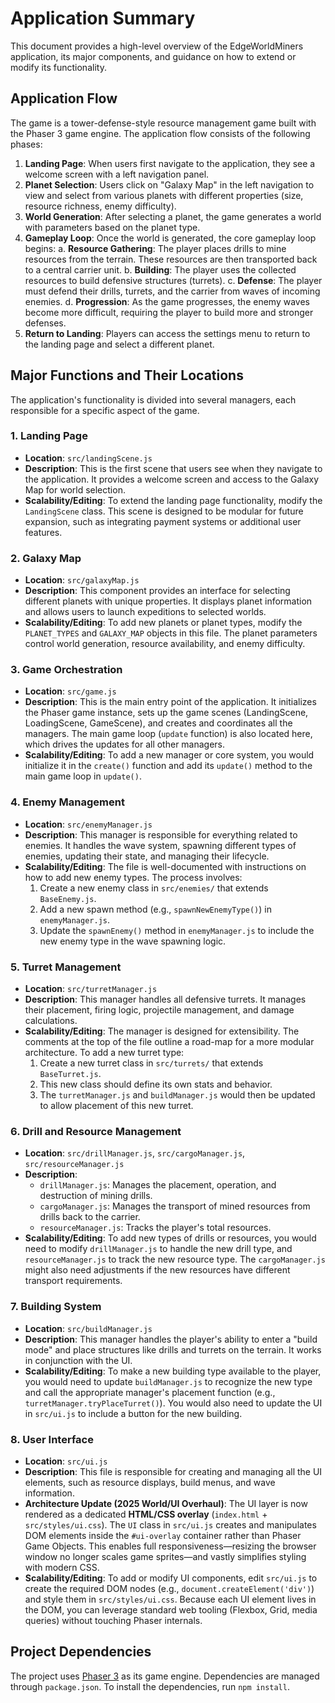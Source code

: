 # Application Summary

This document provides a high-level overview of the EdgeWorldMiners application, its major components, and guidance on how to extend or modify its functionality.

## Application Flow

The game is a tower-defense-style resource management game built with the Phaser 3 game engine. The application flow consists of the following phases:

1.  **Landing Page**: When users first navigate to the application, they see a welcome screen with a left navigation panel.
2.  **Planet Selection**: Users click on "Galaxy Map" in the left navigation to view and select from various planets with different properties (size, resource richness, enemy difficulty).
3.  **World Generation**: After selecting a planet, the game generates a world with parameters based on the planet type.
4.  **Gameplay Loop**: Once the world is generated, the core gameplay loop begins:
    a. **Resource Gathering**: The player places drills to mine resources from the terrain. These resources are then transported back to a central carrier unit.
    b. **Building**: The player uses the collected resources to build defensive structures (turrets).
    c. **Defense**: The player must defend their drills, turrets, and the carrier from waves of incoming enemies.
    d. **Progression**: As the game progresses, the enemy waves become more difficult, requiring the player to build more and stronger defenses.
5.  **Return to Landing**: Players can access the settings menu to return to the landing page and select a different planet.

## Major Functions and Their Locations

The application's functionality is divided into several managers, each responsible for a specific aspect of the game.

### 1. Landing Page

*   **Location**: `src/landingScene.js`
*   **Description**: This is the first scene that users see when they navigate to the application. It provides a welcome screen and access to the Galaxy Map for world selection.
*   **Scalability/Editing**: To extend the landing page functionality, modify the `LandingScene` class. This scene is designed to be modular for future expansion, such as integrating payment systems or additional user features.

### 2. Galaxy Map

*   **Location**: `src/galaxyMap.js`
*   **Description**: This component provides an interface for selecting different planets with unique properties. It displays planet information and allows users to launch expeditions to selected worlds.
*   **Scalability/Editing**: To add new planets or planet types, modify the `PLANET_TYPES` and `GALAXY_MAP` objects in this file. The planet parameters control world generation, resource availability, and enemy difficulty.

### 3. Game Orchestration

*   **Location**: `src/game.js`
*   **Description**: This is the main entry point of the application. It initializes the Phaser game instance, sets up the game scenes (LandingScene, LoadingScene, GameScene), and creates and coordinates all the managers. The main game loop (`update` function) is also located here, which drives the updates for all other managers.
*   **Scalability/Editing**: To add a new manager or core system, you would initialize it in the `create()` function and add its `update()` method to the main game loop in `update()`.

### 4. Enemy Management

*   **Location**: `src/enemyManager.js`
*   **Description**: This manager is responsible for everything related to enemies. It handles the wave system, spawning different types of enemies, updating their state, and managing their lifecycle.
*   **Scalability/Editing**: The file is well-documented with instructions on how to add new enemy types. The process involves:
    1.  Create a new enemy class in `src/enemies/` that extends `BaseEnemy.js`.
    2.  Add a new spawn method (e.g., `spawnNewEnemyType()`) in `enemyManager.js`.
    3.  Update the `spawnEnemy()` method in `enemyManager.js` to include the new enemy type in the wave spawning logic.

### 5. Turret Management

*   **Location**: `src/turretManager.js`
*   **Description**: This manager handles all defensive turrets. It manages their placement, firing logic, projectile management, and damage calculations.
*   **Scalability/Editing**: The manager is designed for extensibility. The comments at the top of the file outline a road-map for a more modular architecture. To add a new turret type:
    1.  Create a new turret class in `src/turrets/` that extends `BaseTurret.js`.
    2.  This new class should define its own stats and behavior.
    3.  The `turretManager.js` and `buildManager.js` would then be updated to allow placement of this new turret.

### 6. Drill and Resource Management

*   **Location**: `src/drillManager.js`, `src/cargoManager.js`, `src/resourceManager.js`
*   **Description**:
    *   `drillManager.js`: Manages the placement, operation, and destruction of mining drills.
    *   `cargoManager.js`: Manages the transport of mined resources from drills back to the carrier.
    *   `resourceManager.js`: Tracks the player's total resources.
*   **Scalability/Editing**: To add new types of drills or resources, you would need to modify `drillManager.js` to handle the new drill type, and `resourceManager.js` to track the new resource type. The `cargoManager.js` might also need adjustments if the new resources have different transport requirements.

### 7. Building System

*   **Location**: `src/buildManager.js`
*   **Description**: This manager handles the player's ability to enter a "build mode" and place structures like drills and turrets on the terrain. It works in conjunction with the UI.
*   **Scalability/Editing**: To make a new building type available to the player, you would need to update `buildManager.js` to recognize the new type and call the appropriate manager's placement function (e.g., `turretManager.tryPlaceTurret()`). You would also need to update the UI in `src/ui.js` to include a button for the new building.

### 8. User Interface

*   **Location**: `src/ui.js`
*   **Description**: This file is responsible for creating and managing all the UI elements, such as resource displays, build menus, and wave information.
*   **Architecture Update (2025 World/UI Overhaul)**: The UI layer is now rendered as a dedicated **HTML/CSS overlay** (`index.html` + `src/styles/ui.css`).  The `UI` class in `src/ui.js` creates and manipulates DOM elements inside the `#ui-overlay` container rather than Phaser Game Objects.  This enables full responsiveness—resizing the browser window no longer scales game sprites—and vastly simplifies styling with modern CSS.
*   **Scalability/Editing**: To add or modify UI components, edit `src/ui.js` to create the required DOM nodes (e.g., `document.createElement('div')`) and style them in `src/styles/ui.css`.  Because each UI element lives in the DOM, you can leverage standard web tooling (Flexbox, Grid, media queries) without touching Phaser internals.

## Project Dependencies

The project uses [Phaser 3](https://phaser.io/phaser3) as its game engine. Dependencies are managed through `package.json`. To install the dependencies, run `npm install`. 
